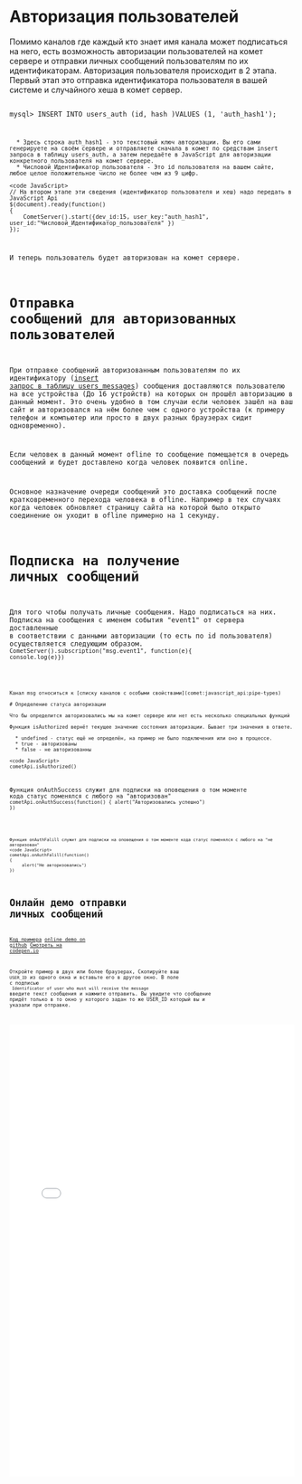 
# Авторизация пользователей

Помимо каналов где каждый кто знает имя канала может подписаться на него, есть возможность авторизации пользователей на комет сервере и отправки личных сообщений пользователям по их идентификаторам. Авторизация пользователя происходит в 2 этапа. Первый этап это отправка идентификатора пользователя в вашей системе и случайного хеша в комет сервер.

<code sql>
mysql> INSERT INTO users_auth (id, hash )VALUES (1, 'auth_hash1');

```

  * Здесь строка auth_hash1 - это текстовый ключ авторизации. Вы его сами генерируете на своём сервере и отправляете сначала в комет по средствам insert запроса в таблицу users_auth, а затем передаёте в JavaScript для авторизации конкретного пользователя на комет сервере.
  * Числовой_Идентификатор_пользователя - Это id пользователя на вашем сайте, любое целое положительное число не более чем из 9 цифр. 

<code JavaScript>
// На втором этапе эти сведения (идентификатор пользователя и хеш) надо передать в JavaScript Api
$(document).ready(function()
{
    CometServer().start({dev_id:15, user_key:"auth_hash1", user_id:"Числовой_Идентификатор_пользователя" })
});

```

И теперь пользователь будет авторизован на комет сервере.

# Отправка сообщений для авторизованных пользователей

При отправке сообщений авторизованным пользователям по их идентификатору ([insert запрос в таблицу users_messages](comet:cometql#таблица_users_messages)) сообщения доставляются пользователю на все устройства (До 16 устройств) на которых он прошёл авторизацию в данный момент. Это очень удобно в том случаи если человек зашёл на ваш сайт и авторизовался на нём более чем с одного устройства (к примеру телефон и компьютер или просто в двух разных браузерах сидит одновременно).

Если человек в данный момент ofline то сообщение помещается в очередь сообщений и будет доставлено когда человек появится online.

Основное назначение очереди сообщений это доставка сообщений после кратковременного перехода человека в ofline. Например в тех случаях когда человек обновляет страницу сайта на которой было открыто соединение он уходит в ofline примерно на 1 секунду.



# Подписка на получение личных сообщений
Для того чтобы получать личные сообщения. Надо подписаться на них. Подписка на сообщения с именем события "event1" от сервера доставленные в соответствии с данными авторизации (то есть по id пользователя) осуществляется следующим образом.
<code JavaScript>CometServer().subscription("msg.event1", function(e){ console.log(e)})
```


Канал msg относиться к [списку каналов с особыми свойствами](comet:javascript_api:pipe-types) 

# Определение статуса авторизации

Что бы определится авторизовались мы на комет сервере или нет есть несколько специальных функций

Функция isAuthorized вернёт текущее значение состояния авторизации. Бывает три значения в ответе.

  * undefined - статус ещё не определён, на пример не было подключения или оно в процессе.
  * true - авторизованы
  * false - не авторизованны

<code JavaScript>
cometApi.isAuthorized()

```


Функция onAuthSuccess служит для подписки на оповещения о том моменте кода статус поменялся с любого на "авторизован"
<code JavaScript>
cometApi.onAuthSuccess(function()
{
     alert("Авторизовались успешно")
})

```


Функция onAuthFalill служит для подписки на оповещения о том моменте кода статус поменялся с любого на "не авторизован"
<code JavaScript>
cometApi.onAuthFalill(function()
{
     alert("Не авторизовались")
})

```


# Онлайн демо отправки личных сообщений

[Код примера](https://github.com/CppComet/auth-example) [online demo on github](https://cppcomet.github.io/auth-example/index.html) [Смотреть на codepen.io](https://codepen.io/Levhav/pen/XaWLra)

Откройте пример в двух или более браузерах, Скопируйте ваш `USER_ID` из одного окна и вставьте его в другое окно. В поле с подписью ` Identificator of user who must will receive the message` введите текст сообщения и нажмите отправить. Вы увидите что сообщение придёт только в то окно у которого задан то же USER_ID который вы и указали при отправке.

<html>
<iframe height='800' scrolling='no' title='CppComet auth chat example' src='//codepen.io/Levhav/embed/XaWLra/?height=265&theme-id=dark&default-tab=js,result&embed-version=2' frameborder='no' allowtransparency='true' allowfullscreen='true' style='width: 100%;'>See the Pen <a href='https://codepen.io/Levhav/pen/XaWLra/'>CppComet auth chat example</a> by Trapenok Victor (<a href='https://codepen.io/Levhav'>@Levhav</a>) on <a href='https://codepen.io'>CodePen</a>.
</iframe>
</html>
